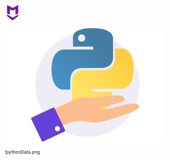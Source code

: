 ![alt text](https://github.com/adam-p/markdown-here/raw/master/src/common/images/icon48.png "Logo Title Text 1")

![alt text](https://github.com/diegodatadeveloper/Generador-de-Datos-de-Prueba/blob/main/pythonData.png "Logo Title Text 1")

!pythonData.png
